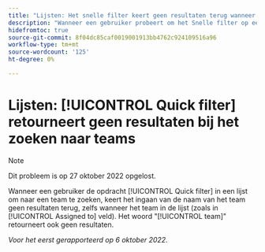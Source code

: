 ```yaml
---
title: "Lijsten: Het snelle filter keert geen resultaten terug wanneer het zoeken naar teams"
description: "Wanneer een gebruiker probeert om het Snelle filter op een lijst te gebruiken om naar een team te zoeken, keert het ingaan van de naam van het team geen resultaten terug, zelfs wanneer het team in de lijst (zoals in toegewezen aan gebied) zichtbaar is. Het zoeken naar het woordteam geeft ook geen resultaten."
hidefromtoc: true
source-git-commit: 8f04dc85caf0019001913bb4762c924109516a96
workflow-type: tm+mt
source-wordcount: '125'
ht-degree: 0%

---
```



# Lijsten: [!UICONTROL Quick filter] retourneert geen resultaten bij het zoeken naar teams

>[!NOTE]
>
>Dit probleem is op 27 oktober 2022 opgelost.

Wanneer een gebruiker de opdracht [!UICONTROL Quick filter] in een lijst om naar een team te zoeken, keert het ingaan van de naam van het team geen resultaten terug, zelfs wanneer het team in de lijst (zoals in [!UICONTROL Assigned to] veld). Het woord &quot;[!UICONTROL team]&quot; retourneert ook geen resultaten.

_Voor het eerst gerapporteerd op 6 oktober 2022._

